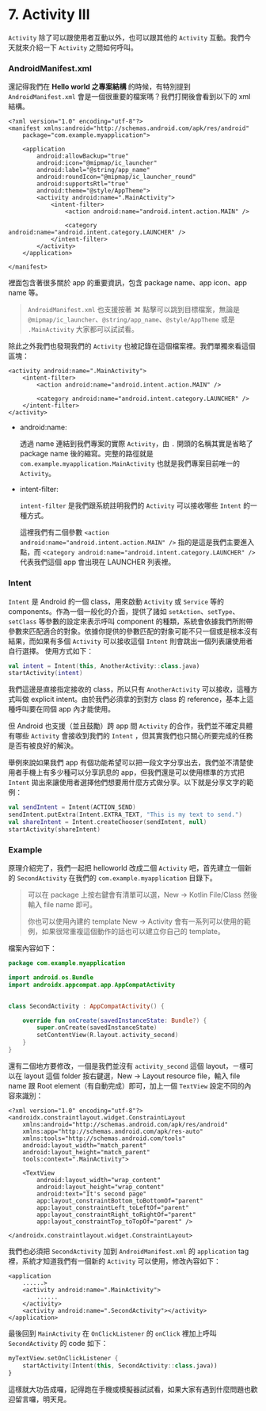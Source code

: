 # 7. Activity III

`Activity` 除了可以跟使用者互動以外，也可以跟其他的 `Activity` 互動。我們今天就來介紹一下 `Activity` 之間如何呼叫。

### AndroidManifest.xml

還記得我們在 **Hello world 之專案結構** 的時候，有特別提到 `AndroidManifest.xml` 會是一個很重要的檔案嗎？我們打開後會看到以下的 xml 結構。

```markup
<?xml version="1.0" encoding="utf-8"?>
<manifest xmlns:android="http://schemas.android.com/apk/res/android"
    package="com.example.myapplication">

    <application
        android:allowBackup="true"
        android:icon="@mipmap/ic_launcher"
        android:label="@string/app_name"
        android:roundIcon="@mipmap/ic_launcher_round"
        android:supportsRtl="true"
        android:theme="@style/AppTheme">
        <activity android:name=".MainActivity">
            <intent-filter>
                <action android:name="android.intent.action.MAIN" />

                <category android:name="android.intent.category.LAUNCHER" />
            </intent-filter>
        </activity>
    </application>

</manifest>
```

裡面包含著很多關於 app 的重要資訊，包含 package name、app icon、app name 等。

> `AndroidManifest.xml` 也支援按著 ⌘ 點擊可以跳到目標檔案，無論是 `@mipmap/ic_launcher`、`@string/app_name`、`@style/AppTheme` 或是 `.MainActivity` 大家都可以試試看。

除此之外我們也發現我們的 `Activity` 也被記錄在這個檔案裡。我們單獨來看這個區塊：

```markup
<activity android:name=".MainActivity">
    <intent-filter>
        <action android:name="android.intent.action.MAIN" />

        <category android:name="android.intent.category.LAUNCHER" />
    </intent-filter>
</activity>
```

* android:name:

  透過 name 連結到我們專案的實際 `Activity`，由 `.` 開頭的名稱其實是省略了 package name 後的縮寫。完整的路徑就是 `com.example.myapplication.MainActivity` 也就是我們專案目前唯一的 `Activity`。

* intent-filter:

  `intent-filter` 是我們跟系統註明我們的 `Activity` 可以接收哪些 `Intent` 的一種方式。

  這裡我們有二個參數 `<action android:name="android.intent.action.MAIN" />` 指的是這是我們主要進入點，而 `<category android:name="android.intent.category.LAUNCHER" />` 代表我們這個 app 會出現在 LAUNCHER 列表裡。

### Intent

`Intent` 是 Android 的一個 class，用來啟動 `Activity` 或 `Service` 等的 components。作為一個一般化的介面，提供了諸如 `setAction`、`setType`、`setClass` 等參數的設定來表示呼叫 component 的種類，系統會依據我們所附帶參數來匹配適合的對象。依據你提供的參數匹配的對象可能不只一個或是根本沒有結果，而如果有多個 `Activity` 可以接收這個 `Intent` 則會跳出一個列表讓使用者自行選擇。 使用方式如下：

```kotlin
val intent = Intent(this, AnotherActivity::class.java)
startActivity(intent)
```

我們這邊是直接指定接收的 class，所以只有 `AnotherActivity` 可以接收，這種方式叫做 explicit intent。由於我們必須拿的到對方 class 的 reference，基本上這種呼叫要在同個 app 內才能使用。

但 Android 也支援（並且鼓勵）跨 app 間 `Activity` 的合作，我們並不確定具體有哪些 `Activity` 會接收到我們的 `Intent` ，但其實我們也只關心所要完成的任務是否有被良好的解決。

舉例來說如果我們 app 有個功能希望可以把一段文字分享出去，我們並不清楚使用者手機上有多少種可以分享訊息的 app，但我們還是可以使用標準的方式把 `Intent` 拋出來讓使用者選擇他們想要用什麼方式做分享。以下就是分享文字的範例：

```kotlin
val sendIntent = Intent(ACTION_SEND)
sendIntent.putExtra(Intent.EXTRA_TEXT, "This is my text to send.")
val shareIntent = Intent.createChooser(sendIntent, null)
startActivity(shareIntent)
```

### Example

原理介紹完了，我們一起把 helloworld 改成二個 `Activity` 吧，首先建立一個新的 `SecondActivity` 在我們的 `com.example.myapplication` 目錄下。

> 可以在 package 上按右鍵會有清單可以選，New -&gt; Kotlin File/Class 然後輸入 file name 即可。
>
> 你也可以使用內建的 template New -&gt; Activity 會有一系列可以使用的範例，如果很常重複這個動作的話也可以建立你自己的 template。

檔案內容如下：

```kotlin
package com.example.myapplication

import android.os.Bundle
import androidx.appcompat.app.AppCompatActivity


class SecondActivity : AppCompatActivity() {

    override fun onCreate(savedInstanceState: Bundle?) {
        super.onCreate(savedInstanceState)
        setContentView(R.layout.activity_second)
    }
}
```

還有二個地方要修改，一個是我們並沒有 `activity_second` 這個 layout，ㄧ樣可以在 layout 這個 folder 按右鍵選，New -&gt; Layout resource file，輸入 file name 跟 Root element（有自動完成）即可，加上一個 `TextView` 設定不同的內容來識別：

```markup
<?xml version="1.0" encoding="utf-8"?>
<androidx.constraintlayout.widget.ConstraintLayout
    xmlns:android="http://schemas.android.com/apk/res/android"
    xmlns:app="http://schemas.android.com/apk/res-auto"
    xmlns:tools="http://schemas.android.com/tools"
    android:layout_width="match_parent"
    android:layout_height="match_parent"
    tools:context=".MainActivity">

    <TextView
        android:layout_width="wrap_content"
        android:layout_height="wrap_content"
        android:text="It's second page"
        app:layout_constraintBottom_toBottomOf="parent"
        app:layout_constraintLeft_toLeftOf="parent"
        app:layout_constraintRight_toRightOf="parent"
        app:layout_constraintTop_toTopOf="parent" />

</androidx.constraintlayout.widget.ConstraintLayout>
```

我們也必須把 `SecondActivity` 加到 `AndroidManifest.xml` 的 `application` tag 裡，系統才知道我們有一個新的 `Activity` 可以使用，修改內容如下：

```markup
<application
    ......>
    <activity android:name=".MainActivity">
        ......
    </activity>
    <activity android:name=".SecondActivity"></activity>
</application>
```

最後回到 `MainActivity` 在 `OnClickListener` 的 `onClick` 裡加上呼叫 `SecondActivity` 的 code 如下：

```kotlin
myTextView.setOnClickListener {
    startActivity(Intent(this, SecondActivity::class.java))
}
```

這樣就大功告成囉，記得跑在手機或模擬器試試看，如果大家有遇到什麼問題也歡迎留言囉，明天見。


